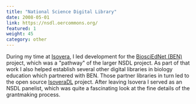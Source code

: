 ```yaml
---
title: "National Science Digital Library"
date: 2008-05-01
link: https://nsdl.oercommons.org/
featured: 1
weight: 45
category: other
---
```


During my time at [Isovera](https://isovera.com/), I led development for the [BiosciEdNet (BEN)](http://www.biosciednet.org/) project, which was a "pathway" of the larger NSDL project. As part of that work I also helped establish several other digital libraries in biology education which partnered with BEN. Those partner libraries in turn led to the open source [IsoveraDL](http://saas.aaas.org/isoveradl-wiki/) project. After leaving Isovera I served as an NSDL panelist, which was quite a fascinating look at the fine details of the grantmaking process.